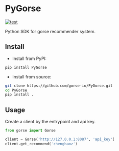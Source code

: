 # PyGorse

[![test](https://github.com/gorse-io/PyGorse/actions/workflows/test.yml/badge.svg?branch=main)](https://github.com/gorse-io/PyGorse/actions/workflows/test.yml)

Python SDK for gorse recommender system.

## Install

- Install from PyPI:

```bash
pip install PyGorse
```

- Install from source:

```bash
git clone https://github.com/gorse-io/PyGorse.git
cd PyGorse
pip install .
```

## Usage

Create a client by the entrypoint and api key.

```python
from gorse import Gorse

client = Gorse('http://127.0.0.1:8087', 'api_key')
client.get_recommend('zhenghaoz')
```
